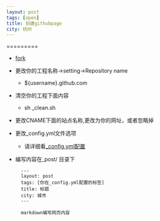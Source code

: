 ```yaml
---
layout: post
tags: [open]
title: 创建githubpage	
city: 杭州 
---
```




=========
+ [fork](https://github.com/intohole/intohole.github.com)
+ 更改你的工程名称->setting->Repository name
	+ ${username}.github.com
+ 清空你的工程下面内容
    + sh \_clean.sh
+ 更改CNAME下面的站点名称,更改为你的网址，或者忽略掉
+ 更改\_config.yml文件选项
    + 请详细看[\_config.yml配置](https://github.com/intohole/intohole.github.com/blob/master/README.md)
+ 编写内容在\_post/ 目录下

	
		---
   		layout: post
   		tags: [你在_config.yml配置的标签]
   		title: 标题 
   		city: 城市 
   		---
		
		markdown编写网页内容


